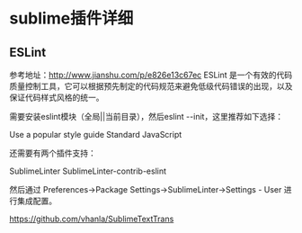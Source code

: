 # sublime插件详细

## ESLint
参考地址：http://www.jianshu.com/p/e826e13c67ec
ESLint 是一个有效的代码质量控制工具，它可以根据预先制定的代码规范来避免低级代码错误的出现，以及保证代码样式风格的统一。

需要安装eslint模块（全局||当前目录），然后eslint --init，这里推荐如下选择：

Use a popular style guide
Standard
JavaScript

还需要有两个插件支持：

SublimeLinter
SublimeLinter-contrib-eslint

然后通过 Preferences->Package Settings->SublimeLinter->Settings - User 进行集成配置。




https://github.com/vhanla/SublimeTextTrans